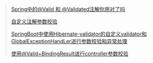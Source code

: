 
> [Spring中的@Valid 和 @Validated注解你用对了吗](https://www.cnblogs.com/xiaoqi/p/spring-valid.html)
>
> [自定义注解参数校验](https://www.jianshu.com/p/816c90b6ddc5)
>
> [SpringBoot中使用Hibernate-validator的自定义validator和GlobalExceptionHandLer进行参数校验和异常处理](https://blog.csdn.net/qq_27802653/article/details/103524075)
>
> [使用@Valid+BindingResult进行controller参数校验](https://blog.csdn.net/FU250/article/details/80247930)
